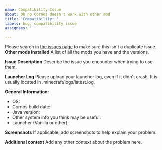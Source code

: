 ```yaml
---
name: Compatibility Issue
about: Oh no Cornos doesn't work with other mod
title: 'Compatibility: '
labels: bug, compatibility issue
assignees: ''

---
```


Please search in [the issues page](https://github.com/AriliusClient/Cornos/issues?q=) to make sure this isn't a duplicate issue. 
**Other mods installed**
A list of all the mods you have and the versions. 

**Issue Description**
Describe the issue you encounter when trying to use them. 

**Launcher Log**
Please upload your launcher log, even if it didn't crash. It is usually located in .minecraft/logs/latest.log.

**General Information:**
 - OS: 
 - Cornos build date: 
 - Java version: 
 - Other system info you think may be useful:
 - Launcher (Vanilla or other):
 
**Screenshots**
If applicable, add screenshots to help explain your problem.

**Additional context**
Add any other context about the problem here.
